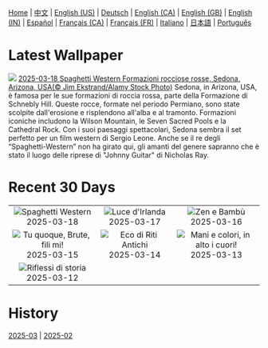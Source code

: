 [Home](../README.md) | [中文](zh-CN.md) | [English (US)](en-US.md) | [Deutsch](de-DE.md) | [English (CA)](en-CA.md) | [English (GB)](en-GB.md) | [English (IN)](en-IN.md) | [Español](es-ES.md) | [Français (CA)](fr-CA.md) | [Français (FR)](fr-FR.md) | [Italiano](it-IT.md) | [日本語](ja-JP.md) | [Português](pt-BR.md)

# Latest Wallpaper
![](https://www.bing.com/th?id=OHR.SedonaSpring_IT-IT2929229885_UHD.jpg)
[2025-03-18 Spaghetti Western Formazioni rocciose rosse, Sedona, Arizona, USA(© Jim Ekstrand/Alamy Stock Photo)](https://www.bing.com/th?id=OHR.SedonaSpring_IT-IT2929229885_UHD.jpg)
Sedona, in Arizona, USA, è famosa per le sue formazioni di roccia rossa, parte della Formazione di Schnebly Hill. Queste rocce, formate nel periodo Permiano, sono state scolpite dall'erosione e risplendono all'alba e al tramonto. Formazioni iconiche includono la Wilson Mountain, le Seven Sacred Pools e la Cathedral Rock. Con i suoi paesaggi spettacolari, Sedona sembra il set perfetto per un film western di Sergio Leone. Anche se il re degli “Spaghetti-Western” non ha girato qui, gli amanti del genere sapranno che è stato il luogo delle riprese di "Johnny Guitar" di Nicholas Ray.

# Recent 30 Days
|  |  |  |
|:---:|:---:|:---:|
| ![](https://www.bing.com/th?id=OHR.SedonaSpring_IT-IT2929229885_400x240.jpg "Spaghetti Western") 2025-03-18 | ![](https://www.bing.com/th?id=OHR.BeckettBridge_IT-IT9734044392_400x240.jpg "Luce d'Irlanda") 2025-03-17 | ![](https://www.bing.com/th?id=OHR.PandaSnow_IT-IT8708952567_400x240.jpg "Zen e Bambù") 2025-03-16 |
| ![](https://www.bing.com/th?id=OHR.ForumRomanum_IT-IT0199618403_400x240.jpg "Tu quoque, Brute, fili mi!") 2025-03-15 | ![](https://www.bing.com/th?id=OHR.BasqueDolmen_IT-IT0162501946_400x240.jpg "Eco di Riti Antichi") 2025-03-14 | ![](https://www.bing.com/th?id=OHR.HoliColors_IT-IT0107913945_400x240.jpg "Mani e colori, in alto i cuori!") 2025-03-13 |
| ![](https://www.bing.com/th?id=OHR.ChateauLoire_IT-IT0010511029_400x240.jpg "Riflessi di storia") 2025-03-12 |  |  |

# History
[2025-03](../archives/wallpaper/it-IT/w_2025_03.md) | [2025-02](../archives/wallpaper/it-IT/w_2025_02.md)
